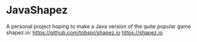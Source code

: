 # JavaShapez
A personal project hoping to make a Java version of the quite popular game shapez.io: https://github.com/tobspr/shapez.io https://shapez.io
